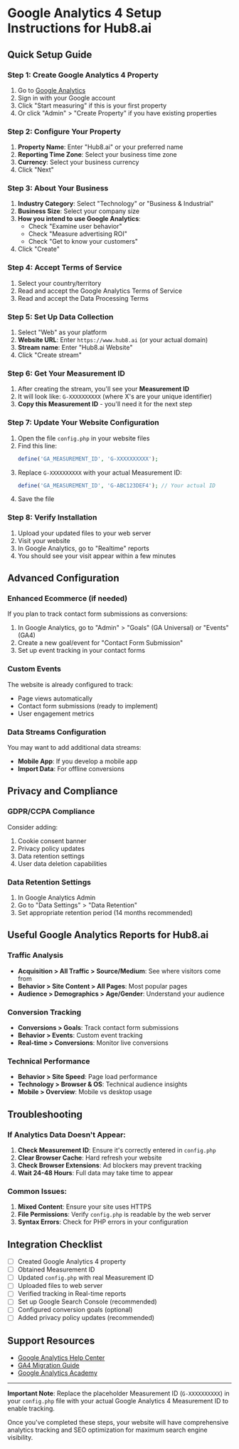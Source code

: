 # Google Analytics 4 Setup Instructions for Hub8.ai

## Quick Setup Guide

### Step 1: Create Google Analytics 4 Property
1. Go to [Google Analytics](https://analytics.google.com/)
2. Sign in with your Google account
3. Click "Start measuring" if this is your first property
4. Or click "Admin" > "Create Property" if you have existing properties

### Step 2: Configure Your Property
1. **Property Name**: Enter "Hub8.ai" or your preferred name
2. **Reporting Time Zone**: Select your business time zone
3. **Currency**: Select your business currency
4. Click "Next"

### Step 3: About Your Business
1. **Industry Category**: Select "Technology" or "Business & Industrial"
2. **Business Size**: Select your company size
3. **How you intend to use Google Analytics**: 
   - Check "Examine user behavior"
   - Check "Measure advertising ROI"
   - Check "Get to know your customers"
4. Click "Create"

### Step 4: Accept Terms of Service
1. Select your country/territory
2. Read and accept the Google Analytics Terms of Service
3. Read and accept the Data Processing Terms

### Step 5: Set Up Data Collection
1. Select "Web" as your platform
2. **Website URL**: Enter `https://www.hub8.ai` (or your actual domain)
3. **Stream name**: Enter "Hub8.ai Website"
4. Click "Create stream"

### Step 6: Get Your Measurement ID
1. After creating the stream, you'll see your **Measurement ID**
2. It will look like: `G-XXXXXXXXXX` (where X's are your unique identifier)
3. **Copy this Measurement ID** - you'll need it for the next step

### Step 7: Update Your Website Configuration
1. Open the file `config.php` in your website files
2. Find this line:
   ```php
   define('GA_MEASUREMENT_ID', 'G-XXXXXXXXXX');
   ```
3. Replace `G-XXXXXXXXXX` with your actual Measurement ID:
   ```php
   define('GA_MEASUREMENT_ID', 'G-ABC123DEF4'); // Your actual ID
   ```
4. Save the file

### Step 8: Verify Installation
1. Upload your updated files to your web server
2. Visit your website
3. In Google Analytics, go to "Realtime" reports
4. You should see your visit appear within a few minutes

## Advanced Configuration

### Enhanced Ecommerce (if needed)
If you plan to track contact form submissions as conversions:

1. In Google Analytics, go to "Admin" > "Goals" (GA Universal) or "Events" (GA4)
2. Create a new goal/event for "Contact Form Submission"
3. Set up event tracking in your contact forms

### Custom Events
The website is already configured to track:
- Page views automatically
- Contact form submissions (ready to implement)
- User engagement metrics

### Data Streams Configuration
You may want to add additional data streams:
- **Mobile App**: If you develop a mobile app
- **Import Data**: For offline conversions

## Privacy and Compliance

### GDPR/CCPA Compliance
Consider adding:
1. Cookie consent banner
2. Privacy policy updates
3. Data retention settings
4. User data deletion capabilities

### Data Retention Settings
1. In Google Analytics Admin
2. Go to "Data Settings" > "Data Retention"
3. Set appropriate retention period (14 months recommended)

## Useful Google Analytics Reports for Hub8.ai

### Traffic Analysis
- **Acquisition > All Traffic > Source/Medium**: See where visitors come from
- **Behavior > Site Content > All Pages**: Most popular pages
- **Audience > Demographics > Age/Gender**: Understand your audience

### Conversion Tracking
- **Conversions > Goals**: Track contact form submissions
- **Behavior > Events**: Custom event tracking
- **Real-time > Conversions**: Monitor live conversions

### Technical Performance
- **Behavior > Site Speed**: Page load performance
- **Technology > Browser & OS**: Technical audience insights
- **Mobile > Overview**: Mobile vs desktop usage

## Troubleshooting

### If Analytics Data Doesn't Appear:
1. **Check Measurement ID**: Ensure it's correctly entered in `config.php`
2. **Clear Browser Cache**: Hard refresh your website
3. **Check Browser Extensions**: Ad blockers may prevent tracking
4. **Wait 24-48 Hours**: Full data may take time to appear

### Common Issues:
1. **Mixed Content**: Ensure your site uses HTTPS
2. **File Permissions**: Verify `config.php` is readable by the web server
3. **Syntax Errors**: Check for PHP errors in your configuration

## Integration Checklist

- [ ] Created Google Analytics 4 property
- [ ] Obtained Measurement ID
- [ ] Updated `config.php` with real Measurement ID
- [ ] Uploaded files to web server
- [ ] Verified tracking in Real-time reports
- [ ] Set up Google Search Console (recommended)
- [ ] Configured conversion goals (optional)
- [ ] Added privacy policy updates (recommended)

## Support Resources

- [Google Analytics Help Center](https://support.google.com/analytics/)
- [GA4 Migration Guide](https://support.google.com/analytics/answer/10759417)
- [Google Analytics Academy](https://analytics.google.com/analytics/academy/)

---

**Important Note**: Replace the placeholder Measurement ID (`G-XXXXXXXXXX`) in your `config.php` file with your actual Google Analytics 4 Measurement ID to enable tracking.

Once you've completed these steps, your website will have comprehensive analytics tracking and SEO optimization for maximum search engine visibility.
